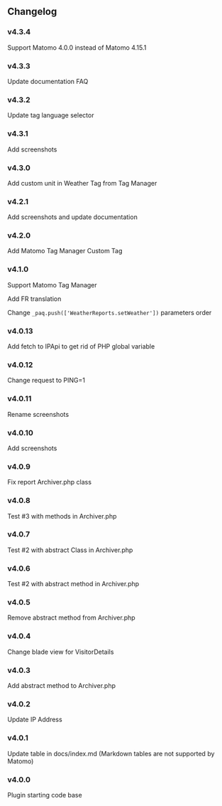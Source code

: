## Changelog

### v4.3.4
Support Matomo 4.0.0 instead of Matomo 4.15.1

### v4.3.3
Update documentation FAQ

### v4.3.2
Update tag language selector

### v4.3.1
Add screenshots

### v4.3.0
Add custom unit in Weather Tag from Tag Manager

### v4.2.1
Add screenshots and update documentation

### v4.2.0
Add Matomo Tag Manager Custom Tag 

### v4.1.0
Support Matomo Tag Manager

Add FR translation

Change `_paq.push(['WeatherReports.setWeather'])` parameters order

### v4.0.13
Add fetch to IPApi to get rid of PHP global variable

### v4.0.12
Change request to PING=1

### v4.0.11
Rename screenshots

### v4.0.10
Add screenshots

### v4.0.9
Fix report Archiver.php class

### v4.0.8
Test #3 with methods in Archiver.php

### v4.0.7
Test #2 with abstract Class in Archiver.php

### v4.0.6
Test #2 with abstract method in Archiver.php

### v4.0.5
Remove abstract method from Archiver.php

### v4.0.4
Change blade view for VisitorDetails

### v4.0.3
Add abstract method to Archiver.php

### v4.0.2
Update IP Address

### v4.0.1
Update table in docs/index.md (Markdown tables are not supported by Matomo)

### v4.0.0
Plugin starting code base